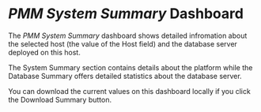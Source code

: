 # *PMM System Summary* Dashboard

The *PMM System Summary* dashboard shows detailed infromation about the selected
host (the value of the Host field) and the database server deployed on
this host.

The System Summary section contains details about the platform while the
Database Summary offers detailed statistics about the database server.

You can download the current values on this dashboard locally if you click the
Download Summary button.

<!-- -*- mode: rst -*- -->
<!-- Tips (tip) -->
<!-- Abbreviations (abbr) -->
<!-- Docker commands (docker) -->
<!-- Graphical interface elements (gui) -->
<!-- Options and parameters (opt) -->
<!-- pmm-admin commands (pmm-admin) -->
<!-- SQL commands (sql) -->
<!-- PMM Dashboards (dbd) -->
<!-- * Text labels -->
<!-- Special headings (h) -->
<!-- Status labels (status) -->
